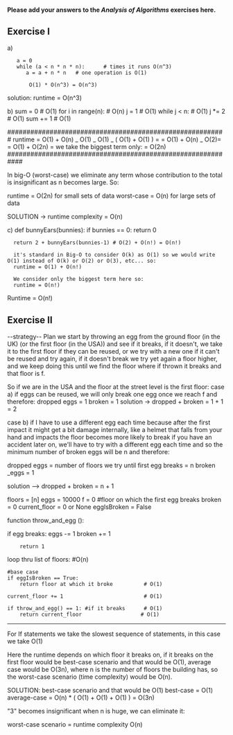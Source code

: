 #### Please add your answers to the **_Analysis of Algorithms_** exercises here.

## Exercise I

a)

       a = 0
       while (a < n * n * n):      # times it runs O(n^3)
          a = a + n * n   # one operation is O(1)

           O(1) * O(n^3) = O(n^3)

solution:
runtime = O(n^3)

b)
sum = 0 # O(1)
for i in range(n): # O(n)
j = 1 # O(1)
while j < n: # O(1)
j \*= 2 # O(1)
sum += 1 # O(1)

#########################################################
runtime = O(1) + O(n) _ O(1) _ O(1) _ ( O(1) + O(1) ) =
= O(1) + O(n) _ O(2)=
= O(1) + O(2n) =
we take the biggest term only:
= O(2n)
############################################################

In big-O (worst-case) we eliminate any term whose contribution to the total is insignificant as n becomes large. So:

runtime = O(2n) for small sets of data
worst-case = O(n) for large sets of data

SOLUTION -> runtime complexity = O(n)

c)
def bunnyEars(bunnies):
if bunnies == 0:
return 0

      return 2 + bunnyEars(bunnies-1) # O(2) + O(n!) = O(n!)

      it's standard in Big-O to consider O(k) as O(1) so we would write O(1) instead of O(k) or O(2) or O(3), etc... so:
      runtime = O(1) + O(n!)

      We consider only the biggest term here so:
      runtime = O(n!)

Runtime = O(n!)

## Exercise II

--strategy--
Plan
we start by throwing an egg from the ground floor (in the UK) (or the first floor (in the USA)) and see if it breaks, if it doesn't, we take it to the first floor if they can be reused, or we try with a new one if it can't be reused and try again, if it doesn't break we try yet again a floor higher, and we keep doing this until we find the floor where if thrown it breaks and that floor is f.

So if we are in the USA and the floor at the street level is the first floor:
case a) if eggs can be reused, we will only break one egg once we reach f and therefore:
dropped eggs = 1
broken = 1
solution -> dropped + broken = 1 + 1 = 2

case b) if I have to use a different egg each time because after the first impact it might get a bit damage internally, like a helmet that falls from your hand and impacts the floor becomes more likely to break if you have an accident later on, we'll have to try with a different egg each time and so the minimum number of broken eggs will be n and therefore:

dropped eggs = number of floors we try until first egg breaks = n
broken \_eggs = 1

solution --> dropped + broken = n + 1

floors = [n]
eggs = 10000
f = 0 #floor on which the first egg breaks
broken = 0
current_floor = 0 or None
eggIsBroken = False

function throw_and_egg ():

if egg breaks:
eggs -= 1
broken += 1

        return 1

loop thru list of floors: #O(n)

    #base case
    if eggIsBroken == True:
        return floor at which it broke          # O(1)

    current_floor += 1                          # O(1)

    if throw_and_egg() == 1: #if it breaks      # O(1)
        return current_floor                   # O(1)

---

For If statements we take the slowest sequence of statements, in this case we take O(1)

Here the runtime depends on which floor it breaks on, if it breaks on the first floor would be best-case scenario and that would be O(1), average case would be O(3n), where n is the number of floors the building has, so the worst-case scenario (time complexity) would be O(n).

SOLUTION:
best-case scenario and that would be O(1)
best-case = O(1)
average-case = O(n) \* ( O(1) + O(1) + O(1) ) = O(3n)

"3" becomes insignificant when n is huge, we can eliminate it:

worst-case scenario = runtime complexity O(n)

